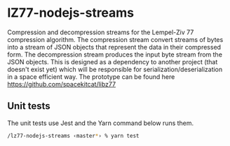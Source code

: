 # lZ77-nodejs-streams

Compression and decompression streams for the Lempel-Ziv 77 compression algorithm. The compression stream convert streams of bytes into a stream of JSON objects that represent the data in their compressed form. The decompression stream produces the input byte stream from the JSON objects. This is designed as a dependency to another project (that doesn't exist yet) which will be responsible for serialization/deserialization in a space efficient way. The prototype can be found here https://github.com/spacekitcat/libz77

## Unit tests

The unit tests use Jest and the Yarn command below runs them.

```bash
/lz77-nodejs-streams ‹master*› % yarn test
```
